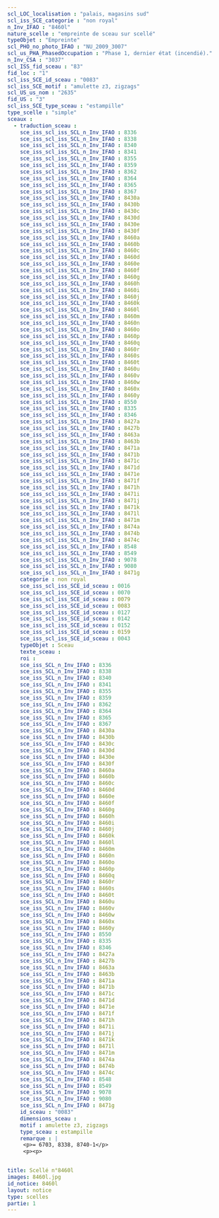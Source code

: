 ```yaml
---
scl_LOC_localisation : "palais, magasins sud"
scl_iss_SCE_categorie : "non royal"
n_Inv_IFAO : "8460l"
nature_scelle : "empreinte de sceau sur scellé"
typeObjet : "Empreinte"
scl_PHO_no_photo_IFAO : "NU_2009_3007"
scl_us_PHA_PhasedOccupation : "Phase 1, dernier état (incendié)."
n_Inv_CSA : "3037"
scl_ISS_fid_sceau : "83"
fid_loc : "1"
scl_iss_SCE_id_sceau : "0083"
scl_iss_SCE_motif : "amulette z3, zigzags"
scl_US_us_nom : "2635"
fid_US : "3"
scl_iss_SCE_type_sceau : "estampille"
type_scelle : "simple"
sceaux :
  - traduction_sceau : 
    sce_iss_scl_iss_SCL_n_Inv_IFAO : 8336
    sce_iss_scl_iss_SCL_n_Inv_IFAO : 8338
    sce_iss_scl_iss_SCL_n_Inv_IFAO : 8340
    sce_iss_scl_iss_SCL_n_Inv_IFAO : 8341
    sce_iss_scl_iss_SCL_n_Inv_IFAO : 8355
    sce_iss_scl_iss_SCL_n_Inv_IFAO : 8359
    sce_iss_scl_iss_SCL_n_Inv_IFAO : 8362
    sce_iss_scl_iss_SCL_n_Inv_IFAO : 8364
    sce_iss_scl_iss_SCL_n_Inv_IFAO : 8365
    sce_iss_scl_iss_SCL_n_Inv_IFAO : 8367
    sce_iss_scl_iss_SCL_n_Inv_IFAO : 8430a
    sce_iss_scl_iss_SCL_n_Inv_IFAO : 8430b
    sce_iss_scl_iss_SCL_n_Inv_IFAO : 8430c
    sce_iss_scl_iss_SCL_n_Inv_IFAO : 8430d
    sce_iss_scl_iss_SCL_n_Inv_IFAO : 8430e
    sce_iss_scl_iss_SCL_n_Inv_IFAO : 8430f
    sce_iss_scl_iss_SCL_n_Inv_IFAO : 8460a
    sce_iss_scl_iss_SCL_n_Inv_IFAO : 8460b
    sce_iss_scl_iss_SCL_n_Inv_IFAO : 8460c
    sce_iss_scl_iss_SCL_n_Inv_IFAO : 8460d
    sce_iss_scl_iss_SCL_n_Inv_IFAO : 8460e
    sce_iss_scl_iss_SCL_n_Inv_IFAO : 8460f
    sce_iss_scl_iss_SCL_n_Inv_IFAO : 8460g
    sce_iss_scl_iss_SCL_n_Inv_IFAO : 8460h
    sce_iss_scl_iss_SCL_n_Inv_IFAO : 8460i
    sce_iss_scl_iss_SCL_n_Inv_IFAO : 8460j
    sce_iss_scl_iss_SCL_n_Inv_IFAO : 8460k
    sce_iss_scl_iss_SCL_n_Inv_IFAO : 8460l
    sce_iss_scl_iss_SCL_n_Inv_IFAO : 8460m
    sce_iss_scl_iss_SCL_n_Inv_IFAO : 8460n
    sce_iss_scl_iss_SCL_n_Inv_IFAO : 8460o
    sce_iss_scl_iss_SCL_n_Inv_IFAO : 8460p
    sce_iss_scl_iss_SCL_n_Inv_IFAO : 8460q
    sce_iss_scl_iss_SCL_n_Inv_IFAO : 8460r
    sce_iss_scl_iss_SCL_n_Inv_IFAO : 8460s
    sce_iss_scl_iss_SCL_n_Inv_IFAO : 8460t
    sce_iss_scl_iss_SCL_n_Inv_IFAO : 8460u
    sce_iss_scl_iss_SCL_n_Inv_IFAO : 8460v
    sce_iss_scl_iss_SCL_n_Inv_IFAO : 8460w
    sce_iss_scl_iss_SCL_n_Inv_IFAO : 8460x
    sce_iss_scl_iss_SCL_n_Inv_IFAO : 8460y
    sce_iss_scl_iss_SCL_n_Inv_IFAO : 8550
    sce_iss_scl_iss_SCL_n_Inv_IFAO : 8335
    sce_iss_scl_iss_SCL_n_Inv_IFAO : 8346
    sce_iss_scl_iss_SCL_n_Inv_IFAO : 8427a
    sce_iss_scl_iss_SCL_n_Inv_IFAO : 8427b
    sce_iss_scl_iss_SCL_n_Inv_IFAO : 8463a
    sce_iss_scl_iss_SCL_n_Inv_IFAO : 8463b
    sce_iss_scl_iss_SCL_n_Inv_IFAO : 8471a
    sce_iss_scl_iss_SCL_n_Inv_IFAO : 8471b
    sce_iss_scl_iss_SCL_n_Inv_IFAO : 8471c
    sce_iss_scl_iss_SCL_n_Inv_IFAO : 8471d
    sce_iss_scl_iss_SCL_n_Inv_IFAO : 8471e
    sce_iss_scl_iss_SCL_n_Inv_IFAO : 8471f
    sce_iss_scl_iss_SCL_n_Inv_IFAO : 8471h
    sce_iss_scl_iss_SCL_n_Inv_IFAO : 8471i
    sce_iss_scl_iss_SCL_n_Inv_IFAO : 8471j
    sce_iss_scl_iss_SCL_n_Inv_IFAO : 8471k
    sce_iss_scl_iss_SCL_n_Inv_IFAO : 8471l
    sce_iss_scl_iss_SCL_n_Inv_IFAO : 8471m
    sce_iss_scl_iss_SCL_n_Inv_IFAO : 8474a
    sce_iss_scl_iss_SCL_n_Inv_IFAO : 8474b
    sce_iss_scl_iss_SCL_n_Inv_IFAO : 8474c
    sce_iss_scl_iss_SCL_n_Inv_IFAO : 8548
    sce_iss_scl_iss_SCL_n_Inv_IFAO : 8549
    sce_iss_scl_iss_SCL_n_Inv_IFAO : 9078
    sce_iss_scl_iss_SCL_n_Inv_IFAO : 9080
    sce_iss_scl_iss_SCL_n_Inv_IFAO : 8471g
    categorie : non royal
    sce_iss_scl_iss_SCE_id_sceau : 0016
    sce_iss_scl_iss_SCE_id_sceau : 0070
    sce_iss_scl_iss_SCE_id_sceau : 0079
    sce_iss_scl_iss_SCE_id_sceau : 0083
    sce_iss_scl_iss_SCE_id_sceau : 0127
    sce_iss_scl_iss_SCE_id_sceau : 0142
    sce_iss_scl_iss_SCE_id_sceau : 0152
    sce_iss_scl_iss_SCE_id_sceau : 0159
    sce_iss_scl_iss_SCE_id_sceau : 0043
    typeObjet : Sceau
    texte_sceau : 
    roi : 
    sce_iss_SCL_n_Inv_IFAO : 8336
    sce_iss_SCL_n_Inv_IFAO : 8338
    sce_iss_SCL_n_Inv_IFAO : 8340
    sce_iss_SCL_n_Inv_IFAO : 8341
    sce_iss_SCL_n_Inv_IFAO : 8355
    sce_iss_SCL_n_Inv_IFAO : 8359
    sce_iss_SCL_n_Inv_IFAO : 8362
    sce_iss_SCL_n_Inv_IFAO : 8364
    sce_iss_SCL_n_Inv_IFAO : 8365
    sce_iss_SCL_n_Inv_IFAO : 8367
    sce_iss_SCL_n_Inv_IFAO : 8430a
    sce_iss_SCL_n_Inv_IFAO : 8430b
    sce_iss_SCL_n_Inv_IFAO : 8430c
    sce_iss_SCL_n_Inv_IFAO : 8430d
    sce_iss_SCL_n_Inv_IFAO : 8430e
    sce_iss_SCL_n_Inv_IFAO : 8430f
    sce_iss_SCL_n_Inv_IFAO : 8460a
    sce_iss_SCL_n_Inv_IFAO : 8460b
    sce_iss_SCL_n_Inv_IFAO : 8460c
    sce_iss_SCL_n_Inv_IFAO : 8460d
    sce_iss_SCL_n_Inv_IFAO : 8460e
    sce_iss_SCL_n_Inv_IFAO : 8460f
    sce_iss_SCL_n_Inv_IFAO : 8460g
    sce_iss_SCL_n_Inv_IFAO : 8460h
    sce_iss_SCL_n_Inv_IFAO : 8460i
    sce_iss_SCL_n_Inv_IFAO : 8460j
    sce_iss_SCL_n_Inv_IFAO : 8460k
    sce_iss_SCL_n_Inv_IFAO : 8460l
    sce_iss_SCL_n_Inv_IFAO : 8460m
    sce_iss_SCL_n_Inv_IFAO : 8460n
    sce_iss_SCL_n_Inv_IFAO : 8460o
    sce_iss_SCL_n_Inv_IFAO : 8460p
    sce_iss_SCL_n_Inv_IFAO : 8460q
    sce_iss_SCL_n_Inv_IFAO : 8460r
    sce_iss_SCL_n_Inv_IFAO : 8460s
    sce_iss_SCL_n_Inv_IFAO : 8460t
    sce_iss_SCL_n_Inv_IFAO : 8460u
    sce_iss_SCL_n_Inv_IFAO : 8460v
    sce_iss_SCL_n_Inv_IFAO : 8460w
    sce_iss_SCL_n_Inv_IFAO : 8460x
    sce_iss_SCL_n_Inv_IFAO : 8460y
    sce_iss_SCL_n_Inv_IFAO : 8550
    sce_iss_SCL_n_Inv_IFAO : 8335
    sce_iss_SCL_n_Inv_IFAO : 8346
    sce_iss_SCL_n_Inv_IFAO : 8427a
    sce_iss_SCL_n_Inv_IFAO : 8427b
    sce_iss_SCL_n_Inv_IFAO : 8463a
    sce_iss_SCL_n_Inv_IFAO : 8463b
    sce_iss_SCL_n_Inv_IFAO : 8471a
    sce_iss_SCL_n_Inv_IFAO : 8471b
    sce_iss_SCL_n_Inv_IFAO : 8471c
    sce_iss_SCL_n_Inv_IFAO : 8471d
    sce_iss_SCL_n_Inv_IFAO : 8471e
    sce_iss_SCL_n_Inv_IFAO : 8471f
    sce_iss_SCL_n_Inv_IFAO : 8471h
    sce_iss_SCL_n_Inv_IFAO : 8471i
    sce_iss_SCL_n_Inv_IFAO : 8471j
    sce_iss_SCL_n_Inv_IFAO : 8471k
    sce_iss_SCL_n_Inv_IFAO : 8471l
    sce_iss_SCL_n_Inv_IFAO : 8471m
    sce_iss_SCL_n_Inv_IFAO : 8474a
    sce_iss_SCL_n_Inv_IFAO : 8474b
    sce_iss_SCL_n_Inv_IFAO : 8474c
    sce_iss_SCL_n_Inv_IFAO : 8548
    sce_iss_SCL_n_Inv_IFAO : 8549
    sce_iss_SCL_n_Inv_IFAO : 9078
    sce_iss_SCL_n_Inv_IFAO : 9080
    sce_iss_SCL_n_Inv_IFAO : 8471g
    id_sceau : "0083"
    dimensions_sceau : 
    motif : amulette z3, zigzags
    type_sceau : estampille
    remarque : |
     <p>= 6703, 8338, 8740-1</p>
     <p><p>


title: Scellé n°8460l
images: 8460l.jpg
id_notice: 8460l
layout: notice
type: scelles
partie: 1
---
```

